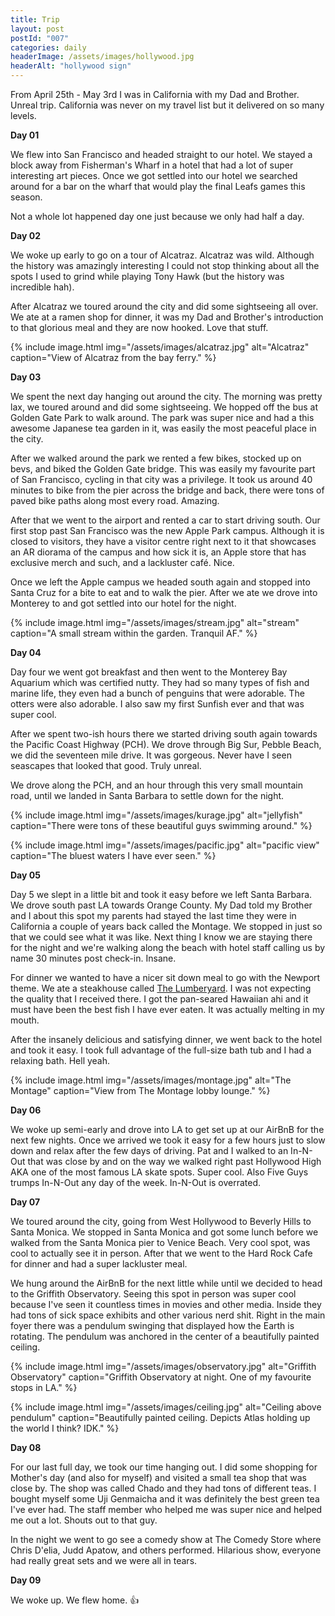 ```yaml
---
title: Trip
layout: post
postId: "007"
categories: daily
headerImage: /assets/images/hollywood.jpg
headerAlt: "hollywood sign"
---
```


From April 25th - May 3rd I was in California with my Dad and Brother. Unreal trip. California was never on my travel list but it delivered on so many levels.

**Day 01**

We flew into San Francisco and headed straight to our hotel. We stayed a block away from Fisherman's Wharf in a hotel that had a lot of super interesting art pieces. Once we got settled into our hotel we searched around for a bar on the wharf that would play the final Leafs games this season.

Not a whole lot happened day one just because we only had half a day.

**Day 02**

We woke up early to go on a tour of Alcatraz. Alcatraz was wild. Although the history was amazingly interesting I could not stop thinking about all the spots I used to grind while playing Tony Hawk (but the history was incredible hah).

After Alcatraz we toured around the city and did some sightseeing all over. We ate at a ramen shop for dinner, it was my Dad and Brother's introduction to that glorious meal and they are now hooked. Love that stuff.

{% include image.html
	img="/assets/images/alcatraz.jpg"
	alt="Alcatraz"
	caption="View of Alcatraz from the bay ferry."
%}

**Day 03**

We spent the next day hanging out around the city. The morning was pretty lax, we toured around and did some sightseeing. We hopped off the bus at Golden Gate Park to walk around. The park was super nice and had a this awesome Japanese tea garden in it, was easily the most peaceful place in the city.

After we walked around the park we rented a few bikes, stocked up on bevs, and biked the Golden Gate bridge. This was easily my favourite part of San Francisco, cycling in that city was a privilege. It took us around 40 minutes to bike from the pier across the bridge and back, there were tons of paved bike paths along most every road. Amazing.

After that we went to the airport and rented a car to start driving south. Our first stop past San Francisco was the new Apple Park campus. Although it is closed to visitors, they have a visitor centre right next to it that showcases an AR diorama of the campus and how sick it is, an Apple store that has exclusive merch and such, and a lackluster café. Nice.

Once we left the Apple campus we headed south again and stopped into Santa Cruz for a bite to eat and to walk the pier. After we ate we drove into Monterey to and got settled into our hotel for the night.

{% include image.html
	img="/assets/images/stream.jpg"
	alt="stream"
	caption="A small stream within the garden. Tranquil AF."
%}

**Day 04**

Day four we went got breakfast and then went to the Monterey Bay Aquarium which was certified nutty. They had so many types of fish and marine life, they even had a bunch of penguins that were adorable. The otters were also adorable. I also saw my first Sunfish ever and that was super cool.

After we spent two-ish hours there we started driving south again towards the Pacific Coast Highway (PCH). We drove through Big Sur, Pebble Beach, we did the seventeen mile drive. It was gorgeous. Never have I seen seascapes that looked that good. Truly unreal.

We drove along the PCH, and an hour through this very small mountain road, until we landed in Santa Barbara  to settle down for the night.

{% include image.html
	img="/assets/images/kurage.jpg"
	alt="jellyfish"
	caption="There were tons of these beautiful guys swimming around."
%}

{% include image.html
	img="/assets/images/pacific.jpg"
	alt="pacific view"
	caption="The bluest waters I have ever seen."
%}

**Day 05**

Day 5 we slept in a little bit and took it easy before we left Santa Barbara. We drove south past LA towards Orange County. My Dad told my Brother and I about this spot my parents had stayed the last time they were in California a couple of years back called the Montage. We stopped in just so that we could see what it was like. Next thing I know we are staying there for the night and we're walking along the beach with hotel staff calling us by name 30 minutes post check-in. Insane.

For dinner we wanted to have a nicer sit down meal to go with the Newport theme. We ate a steakhouse called [The Lumberyard](http://www.lblumberyard.com/). I was not expecting the quality that I received there. I got the pan-seared Hawaiian ahi and it must have been the best fish I have ever eaten. It was actually melting in my mouth.

After the insanely delicious and satisfying dinner, we went back to the hotel and took it easy. I took full advantage of the full-size bath tub and I had a relaxing bath. Hell yeah.

{% include image.html
	img="/assets/images/montage.jpg"
	alt="The Montage"
	caption="View from The Montage lobby lounge."
%}

**Day 06**

We woke up semi-early and drove into LA to get set up at our AirBnB for the next few nights. Once we arrived we took it easy for a few hours just to slow down and relax after the few days of driving. Pat and I walked to an In-N-Out that was close by and on the way we walked right past Hollywood High AKA one of the most famous LA skate spots. Super cool. Also Five Guys trumps In-N-Out any day of the week. In-N-Out is overrated.

**Day 07**

We toured around the city, going from West Hollywood to Beverly Hills to Santa Monica. We stopped in Santa Monica and got some lunch before we walked from the Santa Monica pier to Venice Beach. Very cool spot, was cool to actually see it in person. After that we went to the Hard Rock Cafe for dinner and had a super lackluster meal.

We hung around the AirBnB for the next little while until we decided to head to the Griffith Observatory. Seeing this spot in person was super cool because I've seen it countless times in movies and other media. Inside they had tons of sick space exhibits and other various nerd shit. Right in the main foyer there was a pendulum swinging that displayed how the Earth is rotating. The pendulum was anchored in the center of a beautifully painted ceiling.

{% include image.html
	img="/assets/images/observatory.jpg"
	alt="Griffith Observatory"
	caption="Griffith Observatory at night. One of my favourite stops in LA."
%}

{% include image.html
	img="/assets/images/ceiling.jpg"
	alt="Ceiling above pendulum"
	caption="Beautifully painted ceiling. Depicts Atlas holding up the world I think? IDK."
%}

**Day 08**

For our last full day, we took our time hanging out. I did some shopping for Mother's day (and also for myself) and visited a small tea shop that was close by. The shop was called Chado and they had tons of different teas. I bought myself some Uji Genmaicha and it was definitely the best green tea I've ever had. The staff member who helped me was super nice and helped me out a lot. Shouts out to that guy.

In the night we went to go see a comedy show at The Comedy Store where Chris D'elia, Judd Apatow, and others performed. Hilarious show, everyone had really great sets and we were all in tears.

**Day 09**

We woke up. We flew home. 👍